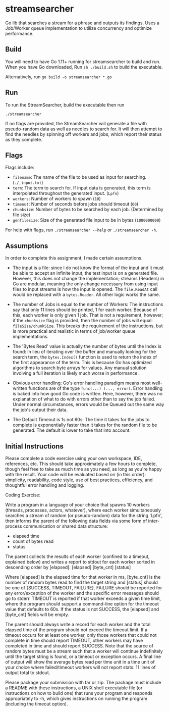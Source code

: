 # streamsearcher
Go lib that searches a stream for a phrase and outputs its findings. Uses a
Job/Worker queue implementation to utilize concurrency and optimize performance.

## Build
You will need to have Go 1.11+ running for streamsearcher to build and run.
When you have Go downloaded, Run `sh ./build.sh` to build the executable.

Alternatively, run `go build -o streamsearcher *.go`

## Run
To run the StreamSearcher, build the executable then run

`./streamsearcher`

If no flags are provided, the StreamSearcher will generate a file with
pseudo-random data as well as needles to search for. It will then attempt to
find the needles by spinning off workers and jobs, which report their status
as they complete.

## Flags
Flags include:
- `filename`: The name of the file to be used as input for searching. (`./_input.txt`)
- `term`: The term to search for. If input data is generated, this term is
          interpolated throughout the generated input. (`Lpfn`)
- `workers`: Number of workers to spawn (`10`)
- `timeout`: Number of seconds before jobs should timeout (`60`)
- `chunksize`: Number of bytes to be searched by each job. (Determined by file size)
- `genfilesize`: Size of the generated file input to be in bytes (`1000000000`)

For help with flags, run `./streamsearcher --help` or `./streamsearcher -h`.

## Assumptions
In order to complete this assignment, I made certain assumptions.
- The input is a file: since I do not know the format of the input and it must
  be able to accept an infinite input, the test input is on a generated file.
  However, this does not change the implementation; streams (Readers) in
  Go are modular, meaning the only change necessary from using input files to
  input streams is how the input is opened. The `file.ReadAt` call would be replaced 
  with a `bytes.Reader`. All other logic works the same.

- The number of Jobs is equal to the number of Workers: The instructions say
  that only 11 lines should be printed, 1 for each worker. Because of this,
  each worker is only given 1 job. That is not a requirement, however; if the
  `chunksize` flag is provided, then the number of jobs will equal:
  `fileSize/chunkSize`. This breaks the requirement of the instructions,
  but is more practical and realistic in terms of job/worker queue implementations.

- The 'Bytes Read' value is actually the number of bytes until the Index is found:
  In lieu of iterating over the buffer and manually looking for the search term, the
  `bytes.Index()` function is used to return the index of the first appearance of the term.
  This is because Go has optimized algorithms to search byte arrays for values.
  Any manual solution involving a full iteration is likely much worse in performance.

- Obvious error handling: Go's error handling paradigm means
  most well-written functions are of the type `func(...) (..., error)`. Error
  handling is baked into how good Go code is written. Here, however, there
  was no explanation of what to do with errors other than to say the job failed.
  Under normal circumstances, errors would be Queued out the same way the job's
  output their data.

- The Default Timeout is 1s not 60s: The time it takes for the jobs to complete
  is exponentially faster than it takes for the random file to be generated.
  The default is lower to take that into account.

## Initial Instructions
Please complete a code exercise using your own workspace, IDE, references, etc. This should take approximately a few hours to complete, though feel free to take as much time as you need, as long as you're happy with the result. Your code will be evaluated based on (in this order): simplicity, readability, code style, use of best practices, efficiency, and thoughtful error handling and logging.

Coding Exercise:

Write a program in a language of your choice that spawns 10 workers (threads, processes, actors, whatever), where each worker simultaneously searches a stream of random (or pseudo-random) data for the string 'Lpfn', then informs the parent of the following data fields via some form of inter-process communication or shared data structure:
* elapsed time
* count of bytes read
* status

The parent collects the results of each worker (confined to a timeout, explained below) and writes a report to stdout for each worker sorted in descending order by [elapsed]:
[elapsed] [byte_cnt] [status]

Where [elapsed] is the elapsed time for that worker in ms, [byte_cnt] is the number of random bytes read to find the target string and [status] should be one of {SUCCESS, TIMEOUT, FAILURE}. FAILURE should be reported for any error/exception of the worker and the specific error messages should go to stderr. TIMEOUT is reported if that worker exceeds a given time limit, where the program should support a command-line option for the timeout value that defaults to 60s. If the status is not SUCCESS, the [elapsed] and [byte_cnt] fields will be empty.

The parent should always write a record for each worker and the total elapsed time of the program should not exceed the timeout limit. If a timeout occurs for at least one worker, only those workers that could not complete in time should report TIMEOUT, other workers may have completed in time and should report SUCCESS. Note that the source of random bytes must be a stream such that a worker will continue indefinitely until the target string is found, or a timeout or exception occurs. A final line of output will show the average bytes read per time unit in a time unit of your choice where failed/timeout workers will not report stats. 11 lines of output total to stdout.

Please package your submission with tar or zip. The package must include a README with these instructions, a UNIX shell executable file (or instructions on how to build one) that runs your program and responds appropriately to -h, which gives instructions on running the program (including the timeout option).
